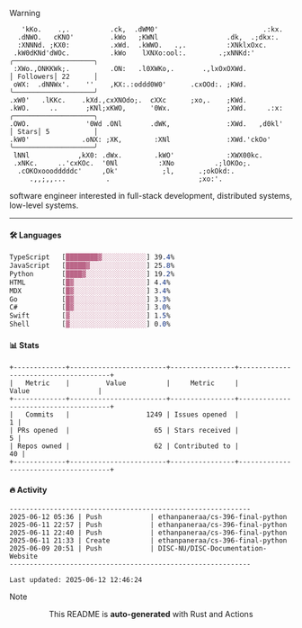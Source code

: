 > [!WARNING]
> ```>     .'.                         .lxx;                            ..    
>    'kKo.    .,.          .ck,  .dWM0'                          .:kx.   
>   .dNWO.   cKNO'         .kWo   ;KWNl                 .dk,  .;dkx:.    
>   :XNNNd. ;KX0:          .xWd.  .kWWO.   .,.          :XNklxOxc.       
>  .kW0dKNd'dWOc.          .kWo    lXNXo:ool:.        .;xNNKd:'          ╭────────────────────╮
>  :XWo.,ONKKWk;.          .ON:   .l0XWKo,.       .,lxOxOXWd.            │ Followers│ 22      │
>  oWX:  .dNNWx'.    ''    ,KX:.:oddd0W0'      .cxOOd:. ;KWd.            ╰────────────────────╯
> .xW0'   .lKKc.    .kXd.,cxXNOdo;.  cXXc      ;xo,.    ;KWd.            
> .kWO.     ..       ;KNl;xKWO,      '0Wx.              ;XWd.     .:x:   ╭────────────────────╮
> .OWO.              '0Wd .ONl       .dWK,              :XWd.   ,d0kl'   │ Stars│ 5           │
> .kW0'             .oNX: ;XK,        :XNl              :XWd.'ckOo'      ╰────────────────────╯
>  lNNl            ,kX0: .dWx.        .kWO'             :XWX00kc.        
>  .xNKc.     ..'cxKOc.  '0Nl          :XNo          .;lOKOo;.           
>   .cOKOxooodddddc'     ,Ok'           ;l,      .;okOkd:.               
>      .,,;,,...          .                      ;xo:'.                  
> ```
> <p>software engineer interested in full-stack development, distributed systems, low-level systems.</p>

---

#### 🛠️ Languages
```css
TypeScript   [████████▓░░░░░░░░░░░] 39.4%
JavaScript   [█████▓░░░░░░░░░░░░░░] 25.8%
Python       [████▓░░░░░░░░░░░░░░░] 19.2%
HTML         [█▓░░░░░░░░░░░░░░░░░░] 4.4%
MDX          [█▓░░░░░░░░░░░░░░░░░░] 3.4%
Go           [█▓░░░░░░░░░░░░░░░░░░] 3.3%
C#           [█▓░░░░░░░░░░░░░░░░░░] 3.0%
Swift        [▓░░░░░░░░░░░░░░░░░░░] 1.5%
Shell        [▓░░░░░░░░░░░░░░░░░░░] 0.0%
```

#### 📊 Stats
```
+-------------+------------------------+----------------+--------------------------------------+
|   Metric    |         Value          |     Metric     |                Value                 |
+-------------+------------------------+----------------+--------------------------------------+
|   Commits   |                   1249 | Issues opened  |                                    1 |
| PRs opened  |                     65 | Stars received |                                    5 |
| Repos owned |                     62 | Contributed to |                                   40 |
+-------------+------------------------+----------------+--------------------------------------+
```

#### 🔥 Activity
```
------------------------------------------------------------
2025-06-12 05:36 | Push            | ethanpaneraa/cs-396-final-python
2025-06-11 22:57 | Push            | ethanpaneraa/cs-396-final-python
2025-06-11 22:40 | Push            | ethanpaneraa/cs-396-final-python
2025-06-11 21:33 | Create          | ethanpaneraa/cs-396-final-python
2025-06-09 20:51 | Push            | DISC-NU/DISC-Documentation-Website
------------------------------------------------------------

Last updated: 2025-06-12 12:46:24
```

> [!NOTE]
> <p align="center">This README is <b>auto-generated</b> with Rust and Actions</p>